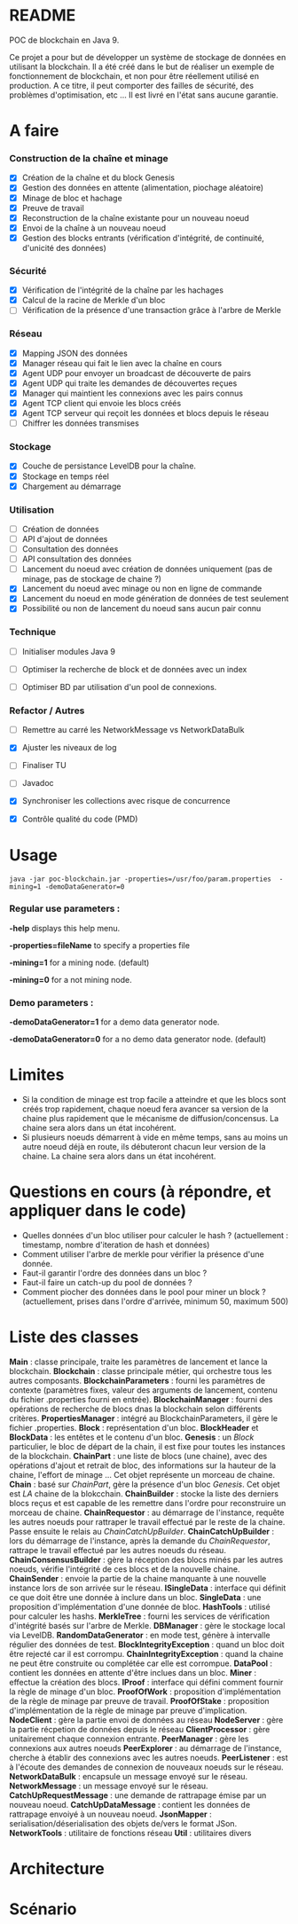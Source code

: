 # README #

POC de blockchain en Java 9.

Ce projet a pour but de développer un système de stockage de données en utilisant la blockchain.
Il a été créé dans le but de réaliser un exemple de fonctionnement de blockchain, et non pour être réellement utilisé en production. A ce titre, il peut comporter des failles de sécurité, des problèmes d'optimisation, etc ... Il est livré en l'état sans aucune garantie.


# A faire

### Construction de la chaîne et minage
- [x] Création de la chaîne et du block Genesis
- [x] Gestion des données en attente (alimentation, piochage aléatoire)
- [x] Minage de bloc et hachage
- [x] Preuve de travail
- [x] Reconstruction de la chaîne existante pour un nouveau noeud
- [x] Envoi de la chaîne à un nouveau noeud
- [x] Gestion des blocks entrants (vérification d'intégrité, de continuité, d'unicité des données)

### Sécurité
- [x] Vérification de l'intégrité de la chaîne par les hachages
- [x] Calcul de la racine de Merkle d'un bloc
- [ ] Vérification de la présence d'une transaction grâce à l'arbre de Merkle

### Réseau
- [x] Mapping JSON des données
- [x] Manager réseau qui fait le lien avec la chaîne en cours
- [x] Agent UDP pour envoyer un broadcast de découverte de pairs
- [x] Agent UDP qui traite les demandes de découvertes reçues
- [x] Manager qui maintient les connexions avec les pairs connus
- [x] Agent TCP client qui envoie les blocs créés
- [x] Agent TCP serveur qui reçoit les données et blocs depuis le réseau
- [ ] Chiffrer les données transmises

### Stockage
- [x] Couche de persistance LevelDB pour la chaîne.
- [x] Stockage en temps réel
- [x] Chargement au démarrage

### Utilisation
- [ ] Création de données
- [ ] API d'ajout de données
- [ ] Consultation des données
- [ ] API consultation des données
- [ ] Lancement du noeud avec création de données uniquement (pas de minage, pas de stockage de chaine ?)
- [x] Lancement du noeud avec minage ou non en ligne de commande
- [x] Lancement du noeud en mode génération de données de test seulement
- [x] Possibilité ou non de lancement du noeud sans aucun pair connu

### Technique
- [ ] Initialiser modules Java 9
- [ ] Optimiser la recherche de block et de données avec un index
- [ ] Optimiser BD par utilisation d'un pool de connexions.


### Refactor / Autres
- [ ] Remettre au carré les NetworkMessage vs NetworkDataBulk
- [x] Ajuster les niveaux de log
- [ ] Finaliser TU
- [ ] Javadoc
- [x] Synchroniser les collections avec risque de concurrence
- [x] Contrôle qualité du code (PMD)



# Usage
`java -jar poc-blockchain.jar -properties=/usr/foo/param.properties  -mining=1 -demoDataGenerator=0`


### Regular use parameters : 

**-help** displays this help menu.


**-properties=fileName** to specify a properties file


**-mining=1** for a mining node. (default)

**-mining=0** for a not mining node.


### Demo parameters : 

**-demoDataGenerator=1** for a demo data generator node.

**-demoDataGenerator=0** for a no demo data generator node. (default)


# Limites
- Si la condition de minage est trop facile a atteindre et que les blocs sont créés trop rapidement, chaque noeud fera avancer sa version de la chaine plus rapidement que le mécanisme de diffusion/concensus. La chaine sera alors dans un état incohérent.
- Si plusieurs noeuds démarrent à vide en même temps, sans au moins un autre noeud déjà en route, ils débuteront chacun leur version de la chaine. La chaine sera alors dans un état incohérent.

# Questions en cours (à répondre, et appliquer dans le code)
- Quelles données d'un bloc utiliser pour calculer le hash ? (actuellement : timestamp, nombre d'iteration de hash et données)
- Comment utiliser l'arbre de merkle pour vérifier la présence d'une donnée.
- Faut-il garantir l'ordre des données dans un bloc ?
- Faut-il faire un catch-up du pool de données ?
- Comment piocher des données dans le pool pour miner un block ? (actuellement, prises dans l'ordre d'arrivée, minimum 50, maximum 500)

# Liste des classes
**Main** : classe principale, traite les paramètres de lancement et lance la blockchain.
**Blockchain** : classe principale métier, qui orchestre tous les autres composants.
**BlockchainParameters** : fourni les paramètres de contexte (paramètres fixes, valeur des arguments de lancement, contenu du fichier .properties fourni en entrée).
**BlockchainManager** : fourni des opérations de recherche de blocs dnas la blockchain selon différents critères.
**PropertiesManager** : intégré au BlockchainParameters, il gère le fichier .properties.
**Block** : représentation d'un bloc.
**BlockHeader** et **BlockData** : les entêtes et le contenu d'un bloc.
**Genesis** : un *Block* particulier, le bloc de départ de la chain, il est fixe pour toutes les instances de la blockchain.
**ChainPart** : une liste de blocs (une chaine), avec des opérations d'ajout et retrait de bloc, des informations sur la hauteur de la chaine, l'effort de minage ... Cet objet représente un morceau de chaine.
**Chain** : basé sur *ChainPart*, gère la présence d'un bloc *Genesis*. Cet objet est *LA* chaine de la blokcchain.
**ChainBuilder** : stocke la liste des derniers blocs reçus et est capable de les remettre dans l'ordre pour reconstruire un morceau de chaine.
**ChainRequestor** : au démarrage de l'instance, requête les autres noeuds pour rattraper le travail effectué par le reste de la chaine. Passe ensuite le relais au *ChainCatchUpBuilder*.
**ChainCatchUpBuilder** : lors du démarrage de l'instance, après la demande du *ChainRequestor*, rattrape le travail effectué par les autres noeuds du réseau.
**ChainConsensusBuilder** : gère la réception des blocs minés par les autres noeuds, vérifie l'intégrité de ces blocs et de la nouvelle chaine.
**ChainSender** : envoie la partie de la chaine manquante à une nouvelle instance lors de son arrivée sur le réseau.
**ISingleData** : interface qui définit ce que doit être une donnée à inclure dans un bloc.
**SingleData** : une proposition d'implémentation d'une donnée de bloc.
**HashTools** : utilisé pour calculer les hashs.
**MerkleTree** : fourni les services de vérification d'intégrité basés sur l'arbre de Merkle.
**DBManager** : gère le stockage local via LevelDB.
**RandomDataGenerator** : en mode test, génère à intervalle régulier des données de test.
**BlockIntegrityException** : quand un bloc doit être rejecté car il est corrompu.
**ChainIntegrityException** : quand la chaine ne peut être construite ou complétée car elle est corrompue.
**DataPool** : contient les données en attente d'être inclues dans un bloc.
**Miner** : effectue la création des blocs.
**IProof** : interface qui défini comment fournir la règle de minage d'un bloc.
**ProofOfWork** : proposition d'implémentation de la règle de minage par preuve de travail.
**ProofOfStake** : proposition d'implémentation de la règle de minage par preuve d'implication.
**NodeClient** : gère la partie envoi de données au réseau
**NodeServer** : gère la partie récpetion de données depuis le réseau
**ClientProcessor** : gère unitairement chaque connexion entrante.
**PeerManager** : gère les connexions aux autres noeuds
**PeerExplorer** : au démarrage de l'instance, cherche à établir des connexions avec les autres noeuds.
**PeerListener** : est à l'écoute des demandes de connexion de nouveaux noeuds sur le réseau.
**NetworkDataBulk** : encapsule un message envoyé sur le réseau.
**NetworkMessage** : un message envoyé sur le réseau.
**CatchUpRequestMessage** : une demande de rattrapage émise par un nouveau noeud.
**CatchUpDataMessage** : contient les données de rattrapage envoiyé à un nouveau noeud.
**JsonMapper** : serialisation/déserialisation des objets de/vers le format JSon.
**NetworkTools** : utilitaire de fonctions réseau
**Util** : utilitaires divers

# Architecture

# Scénario